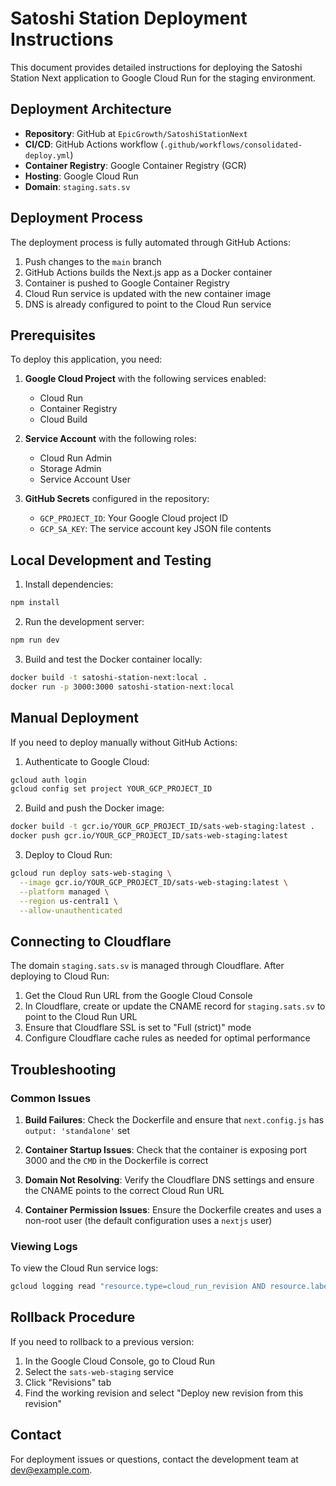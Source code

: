 # Satoshi Station Deployment Instructions

This document provides detailed instructions for deploying the Satoshi Station Next application to Google Cloud Run for the staging environment.

## Deployment Architecture

- **Repository**: GitHub at `EpicGrowth/SatoshiStationNext`
- **CI/CD**: GitHub Actions workflow (`.github/workflows/consolidated-deploy.yml`)
- **Container Registry**: Google Container Registry (GCR)
- **Hosting**: Google Cloud Run
- **Domain**: `staging.sats.sv`

## Deployment Process

The deployment process is fully automated through GitHub Actions:

1. Push changes to the `main` branch
2. GitHub Actions builds the Next.js app as a Docker container
3. Container is pushed to Google Container Registry
4. Cloud Run service is updated with the new container image
5. DNS is already configured to point to the Cloud Run service

## Prerequisites

To deploy this application, you need:

1. **Google Cloud Project** with the following services enabled:
   - Cloud Run
   - Container Registry
   - Cloud Build

2. **Service Account** with the following roles:
   - Cloud Run Admin
   - Storage Admin
   - Service Account User

3. **GitHub Secrets** configured in the repository:
   - `GCP_PROJECT_ID`: Your Google Cloud project ID
   - `GCP_SA_KEY`: The service account key JSON file contents

## Local Development and Testing

1. Install dependencies:
```bash
npm install
```

2. Run the development server:
```bash
npm run dev
```

3. Build and test the Docker container locally:
```bash
docker build -t satoshi-station-next:local .
docker run -p 3000:3000 satoshi-station-next:local
```

## Manual Deployment

If you need to deploy manually without GitHub Actions:

1. Authenticate to Google Cloud:
```bash
gcloud auth login
gcloud config set project YOUR_GCP_PROJECT_ID
```

2. Build and push the Docker image:
```bash
docker build -t gcr.io/YOUR_GCP_PROJECT_ID/sats-web-staging:latest .
docker push gcr.io/YOUR_GCP_PROJECT_ID/sats-web-staging:latest
```

3. Deploy to Cloud Run:
```bash
gcloud run deploy sats-web-staging \
  --image gcr.io/YOUR_GCP_PROJECT_ID/sats-web-staging:latest \
  --platform managed \
  --region us-central1 \
  --allow-unauthenticated
```

## Connecting to Cloudflare

The domain `staging.sats.sv` is managed through Cloudflare. After deploying to Cloud Run:

1. Get the Cloud Run URL from the Google Cloud Console
2. In Cloudflare, create or update the CNAME record for `staging.sats.sv` to point to the Cloud Run URL
3. Ensure that Cloudflare SSL is set to "Full (strict)" mode
4. Configure Cloudflare cache rules as needed for optimal performance

## Troubleshooting

### Common Issues

1. **Build Failures**: Check the Dockerfile and ensure that `next.config.js` has `output: 'standalone'` set

2. **Container Startup Issues**: Check that the container is exposing port 3000 and the `CMD` in the Dockerfile is correct

3. **Domain Not Resolving**: Verify the Cloudflare DNS settings and ensure the CNAME points to the correct Cloud Run URL

4. **Container Permission Issues**: Ensure the Dockerfile creates and uses a non-root user (the default configuration uses a `nextjs` user)

### Viewing Logs

To view the Cloud Run service logs:

```bash
gcloud logging read "resource.type=cloud_run_revision AND resource.labels.service_name=sats-web-staging" --limit=50
```

## Rollback Procedure

If you need to rollback to a previous version:

1. In the Google Cloud Console, go to Cloud Run
2. Select the `sats-web-staging` service
3. Click "Revisions" tab
4. Find the working revision and select "Deploy new revision from this revision"

## Contact

For deployment issues or questions, contact the development team at dev@example.com.